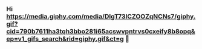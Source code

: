 ### Hi https://media.giphy.com/media/DIgT73ICZOOZqNCNs7/giphy.gif?cid=790b7611ha3tqh3bbo281i65acswvpntrvs0cxeify8b8opq&ep=v1_gifs_search&rid=giphy.gif&ct=g 👋

<!--
**Kozimjon-Malikov/Kozimjon-Malikov** is a ✨ _special_ ✨ repository because its `README.md` (this file) appears on your GitHub profile.

Here are some ideas to get you started:

- 🔭 I’m currently working on ...
- 🌱 I’m currently learning ...
- 👯 I’m looking to collaborate on ...
- 🤔 I’m looking for help with ...
- 💬 Ask me about ...
- 📫 How to reach me: ...
- 😄 Pronouns: ...
- ⚡ Fun fact: ...
-->
